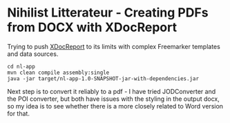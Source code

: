 # Nihilist Litterateur - Creating PDFs from DOCX with XDocReport
Trying to push [XDocReport](https://github.com/opensagres/xdocreport) to its limits with complex Freemarker templates and data sources.


    cd nl-app
    mvn clean compile assembly:single
    java -jar target/nl-app-1.0-SNAPSHOT-jar-with-dependencies.jar

Next step is to convert it reliably to a pdf - I have tried JODConverter and the POI converter, but both have issues with the styling in the output docx, so my idea is to see whether there is a more closely related to Word version for that.